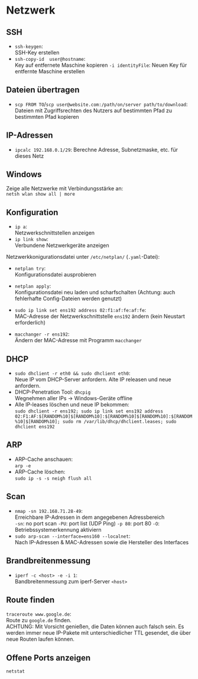 # Netzwerk
## SSH
- `ssh-keygen`:  
  SSH-Key erstellen
- `ssh-copy-id  user@hostname`:  
  Key auf entfernete Maschine kopieren
  `-i identityFile`: Neuen Key für entfernte Maschine erstellen

## Dateien übertragen
- `scp FROM TO`/`scp user@website.com:/path/on/server path/to/download`:  
  Dateien mit Zugriffsrechten des Nutzers auf bestimmten Pfad zu bestimmten Pfad kopieren

## IP-Adressen
- `ipcalc 192.168.0.1/29`:
  Berechne Adresse, Subnetzmaske, etc. für dieses Netz

## Windows
Zeige alle Netzwerke mit Verbindungsstärke an:  
`netsh wlan show all | more`

## Konfiguration
- `ip a`:  
  Netzwerkschnittstellen anzeigen
- `ip link show`:  
  Verbundene Netzwerkgeräte anzeigen

Netzwerkkonigurationsdatei unter `/etc/netplan/` (`.yaml`-Datei):  
- `netplan try`:  
  Konfigurationsdatei ausprobieren

- `netplan apply`:  
  Konfigurationsdatei neu laden und scharfschalten (Achtung: auch fehlerhafte Config-Dateien werden genutzt)

- `sudo ip link set ens192 address 02:f1:af:fe:af:fe`:  
  MAC-Adresse der Netzwerkschnittstelle `ens192` ändern (kein Neustart erforderlich)
  
- `macchanger -r ens192`:  
  Ändern der MAC-Adresse mit Programm `macchanger`

## DHCP
- `sudo dhclient -r eth0 && sudo dhclient eth0`:  
  Neue IP vom DHCP-Server anfordern. Alte IP releasen und neue anfordern.
- DHCP-Penetration Tool: `dhcpig`  
  Wegnehmen aller IPs -> Windows-Geräte offline
- Alle IP-leases löschen und neue IP bekommen:  
  `sudo dhclient -r ens192; sudo ip link set ens192 address 02:F1:AF:$[RANDOM%10]$[RANDOM%10]:$[RANDOM%10]$[RANDOM%10]:$[RANDOM%10]$[RANDOM%10]; sudo rm /var/lib/dhcp/dhclient.leases; sudo dhclient ens192`

## ARP
- ARP-Cache anschauen:  
  `arp -e`
- ARP-Cache löschen:  
  `sudo ip -s -s neigh flush all`

## Scan
- `nmap -sn 192.168.71.28-49`:  
  Erreichbare IP-Adressen in dem angegebenen Adressbereich  
  `-sn`: no port scan
  `-PU`: port list (UDP Ping)
  `-p 80`: port 80
  `-O`: Betriebssystemerkennung aktiviern
- `sudo arp-scan --interface=ens160 --localnet`:  
  Nach IP-Adressen & MAC-Adressen sowie die Hersteller des Interfaces

## Brandbreitenmessung
- `iperf -c <host> -e -i 1`:  
  Bandbreitenmessung zum iperf-Server `<host>`

## Route finden
`traceroute www.google.de`:  
Route zu `google.de` finden.  
ACHTUNG: Mit Vorsicht genießen, die Daten können auch falsch sein. Es werden immer neue IP-Pakete mit unterschiedlicher TTL gesendet, die über neue Routen laufen können.

## Offene Ports anzeigen
`netstat`